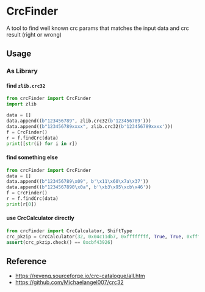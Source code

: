 # CrcFinder

A tool to find well known crc params that matches the input data and crc result (right or wrong)

## Usage

### As Library

#### find `zlib.crc32`

```python
from crcFinder import CrcFinder
import zlib

data = []
data.append((b"123456789", zlib.crc32(b'123456789')))
data.append((b"123456789xxxx", zlib.crc32(b'123456789xxxx')))
f = CrcFinder()
r = f.findCrc(data)
print([str(i) for i in r])
```

#### find something else

```python
from crcFinder import CrcFinder
data = []
data.append((b"123456789\x09", b'\x11\x60\x7a\x37'))
data.append((b"1234567890\x0a", b'\xb3\x95\xcb\x46'))
f = CrcFinder()
r = f.findCrc(data)
print(r[0])
```

#### use CrcCalculator directly

```python
from crcFinder import CrcCalculator, ShiftType
crc_pkzip = CrcCalculator(32, 0x04c11db7, 0xffffffff, True, True, 0xffffffff, ShiftType.LEFT, ShiftType.LEFT)
assert(crc_pkzip.check() == 0xcbf43926)
```

## Reference

- <https://reveng.sourceforge.io/crc-catalogue/all.htm>
- <https://github.com/Michaelangel007/crc32>
